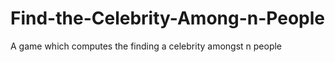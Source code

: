 # Find-the-Celebrity-Among-n-People
A game which computes the finding a  celebrity amongst n people

